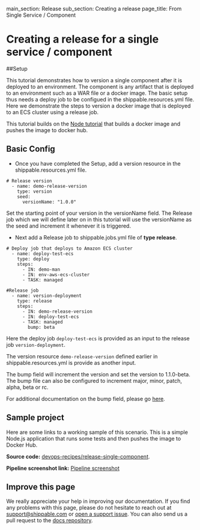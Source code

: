 main_section: Release
sub_section: Creating a release
page_title: From Single Service / Component

# Creating a release for a single service / component

##Setup

This tutorial demonstrates how to version a single component after it is deployed to an environment. The component is any artifact that is deployed to an environment such as a WAR file or a docker image. The basic setup thus needs a deploy job to be configued in the shippable.resources.yml file. Here we demonstrate the steps to version a docker image that is deployed to an ECS cluster using a release job.

This tutorial builds on the [Node tutorial](https://github.com/devops-recipes/push-docker-hub) that builds a docker image and pushes the image to docker hub. 

## Basic Config

- <i class="ion-ios-minus-empty"></i>Once you have completed the Setup, add a version resource in the shippable.resources.yml file.
```
# Release version
  - name: demo-release-version
    type: version
    seed:
      versionName: "1.0.0"
```
Set the starting point of your version in the versionName field. The Release job which we will define later on in this tutorial will use the versionName as the seed and increment it whenever it is triggered.  


- <i class="ion-ios-minus-empty"></i>Next add a Release job to shippable.jobs.yml file of **type release**.
```
# Deploy job that deploys to Amazon ECS cluster
  - name: deploy-test-ecs
    type: deploy
    steps:
      - IN: demo-man
      - IN: env-aws-ecs-cluster
      - TASK: managed

#Release job
  - name: version-deployment
    type: release
    steps:
      - IN: demo-release-version
      - IN: deploy-test-ecs
      - TASK: managed
        bump: beta 
```

Here the deploy job `deploy-test-ecs` is provided as an input to the release job `version-deployment`.

The version resource `demo-release-version` defined earlier in shippable.resources.yml is provide as another input.

The bump field will increment the version and set the version to 1.1.0-beta. The bump file can also be configured to increment major, minor, patch, alpha, beta or rc.

For additional documentation on the bump field, please go [here](http://docs.shippable.com/pipelines/jobs/release/).

## Sample project

Here are some links to a working sample of this scenario. This is a simple Node.js application that runs some tests and then pushes
the image to Docker Hub.

**Source code:**  [devops-recipes/release-single-component](https://github.com/devops-recipes/release-single-component).

**Pipeline screenshot link:** [Pipeline screenshot](https://github.com/devops-recipes/release-single-component/blob/master/public/resources/images/pipeline-view.png)

## Improve this page

We really appreciate your help in improving our documentation. If you find any problems with this page, please do not hesitate to reach out at [support@shippable.com](mailto:support@shippable.com) or [open a support issue](https://www.github.com/Shippable/support/issues). You can also send us a pull request to the [docs repository](https://www.github.com/Shippable/docs).
